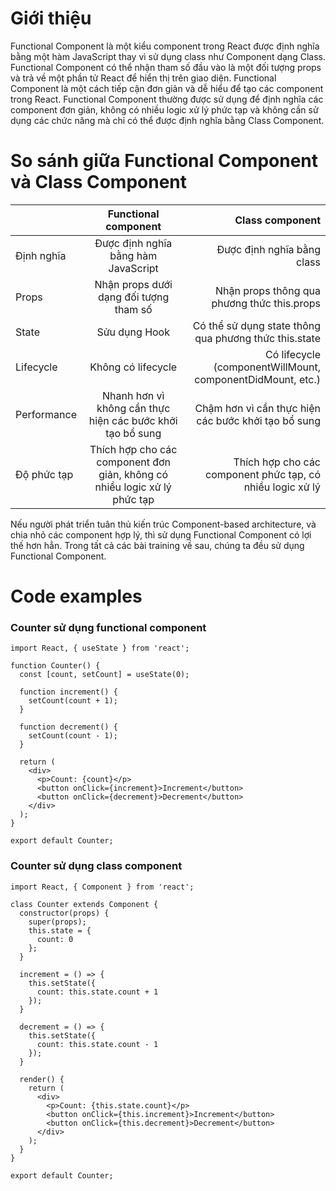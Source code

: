 # Giới thiệu
Functional Component là một kiểu component trong React được định nghĩa bằng một hàm JavaScript thay vì sử dụng class như Component dạng Class. Functional Component có thể nhận tham số đầu vào là một đối tượng props và trả về một phần tử React để hiển thị trên giao diện. Functional Component là một cách tiếp cận đơn giản và dễ hiểu để tạo các component trong React. Functional Component thường được sử dụng để định nghĩa các component đơn giản, không có nhiều logic xử lý phức tạp và không cần sử dụng các chức năng mà chỉ có thể được định nghĩa bằng Class Component.
# So sánh giữa Functional Component và Class Component

|              |          Functional component         | Class component |
|--------------|:-------------------------------------:|----------------:|
| Định nghĩa   |  Được định nghĩa bằng hàm JavaScript  | Được định nghĩa bằng class |
| Props        | Nhận props dưới dạng đối tượng tham số | Nhận props thông qua phương thức this.props |
| State        |             Sửu dụng Hook             | Có thể sử dụng state thông qua phương thức this.state |
| Lifecycle    | 	Không có lifecycle                 |Có lifecycle (componentWillMount, componentDidMount, etc.) |
| Performance  |Nhanh hơn vì không cần thực hiện các bước khởi tạo bổ sung|Chậm hơn vì cần thực hiện các bước khởi tạo bổ sung|
|Độ phức tạp| Thích hợp cho các component đơn giản, không có nhiều logic xử lý phức tạp| Thích hợp cho các component phức tạp, có nhiều logic xử lý|

Nếu người phát triển tuân thủ kiến trúc Component-based architecture, và chia nhỏ các component hợp lý, thì sử dụng Functional Component có lợi thế hơn hẳn. Trong tất cả các bài training về sau, chúng ta đều sử dụng Functional Component.

# Code examples

### Counter sử dụng functional component 

```
import React, { useState } from 'react';

function Counter() {
  const [count, setCount] = useState(0);

  function increment() {
    setCount(count + 1);
  }

  function decrement() {
    setCount(count - 1);
  }

  return (
    <div>
      <p>Count: {count}</p>
      <button onClick={increment}>Increment</button>
      <button onClick={decrement}>Decrement</button>
    </div>
  );
}

export default Counter;

```

### Counter sử dụng class component

```
import React, { Component } from 'react';

class Counter extends Component {
  constructor(props) {
    super(props);
    this.state = {
      count: 0
    };
  }

  increment = () => {
    this.setState({
      count: this.state.count + 1
    });
  }

  decrement = () => {
    this.setState({
      count: this.state.count - 1
    });
  }

  render() {
    return (
      <div>
        <p>Count: {this.state.count}</p>
        <button onClick={this.increment}>Increment</button>
        <button onClick={this.decrement}>Decrement</button>
      </div>
    );
  }
}

export default Counter;

```